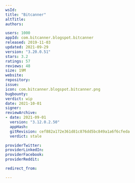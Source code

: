 ```yaml
---
wsId: 
title: "Bitcanner"
altTitle: 
authors:

users: 1000
appId: com.bitcanner.blogspot.bitcanner
released: 2019-11-03
updated: 2021-09-29
version: "3.20.0.51"
stars: 3.2
ratings: 57
reviews: 48
size: 19M
website: 
repository: 
issue: 
icon: com.bitcanner.blogspot.bitcanner.png
bugbounty: 
verdict: wip
date: 2021-10-01
signer: 
reviewArchive:
- date: 2021-09-01
  version: "3.12.0.2.50"
  appHash: 
  gitRevision: cef882a172e361d81c876dd5bc849a1a6f6cfeda
  verdict: stale

providerTwitter: 
providerLinkedIn: 
providerFacebook: 
providerReddit: 

redirect_from:

---
```



